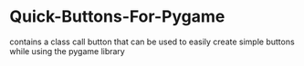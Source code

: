 # Quick-Buttons-For-Pygame
contains a class call button that can be used to easily create simple buttons while using the pygame library
